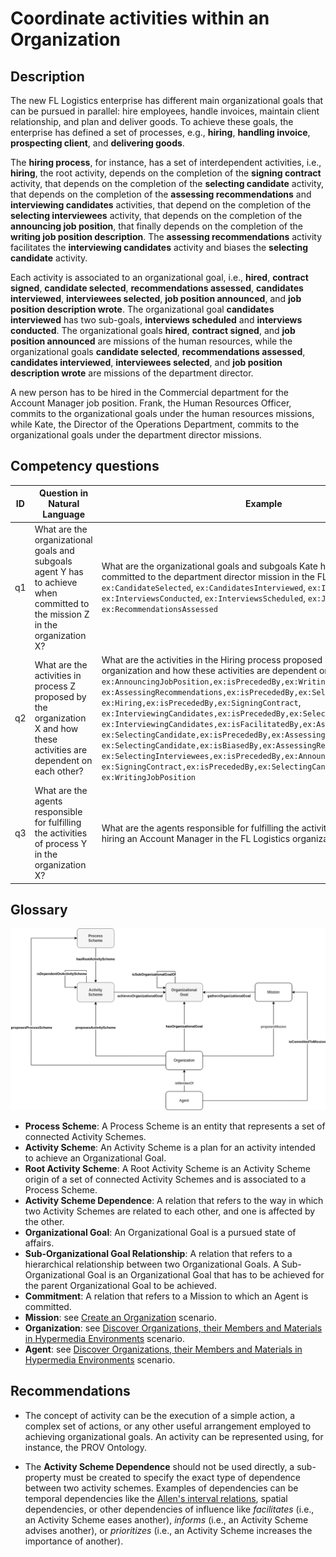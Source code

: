 # Coordinate activities within an Organization

## Description

The new FL Logistics enterprise has different main organizational goals that can be pursued in parallel: hire employees, handle invoices, maintain client relationship, and plan and deliver goods. To achieve these goals, the enterprise has defined a set of processes, e.g., **hiring**, **handling invoice**, **prospecting client**, and **delivering goods**.

The **hiring process**, for instance, has a set of interdependent activities, i.e., **hiring**, the root activity, depends on the completion of the **signing contract** activity, that depends on the completion of the **selecting candidate** activity, that depends on the completion of the **assessing recommendations** and **interviewing candidates** activities, that depend on the completion of the **selecting interviewees** activity, that depends on the completion of the **announcing job position**, that finally depends on the completion of the **writing job position description**. The **assessing recommendations** activity facilitates the **interviewing candidates** activity and biases the **selecting candidate** activity.

Each activity is associated to an organizational goal, i.e., **hired**, **contract signed**, **candidate selected**, **recommendations assessed**, **candidates interviewed**, **interviewees selected**, **job position announced**, and **job position description wrote**. The organizational goal **candidates interviewed** has two sub-goals, **interviews scheduled** and **interviews conducted**. The organizational goals **hired**, **contract signed**, and **job position announced** are missions of the human resources, while the organizational goals **candidate selected**, **recommendations assessed**, **candidates interviewed**, **interviewees selected**, and **job position description wrote** are missions of the department director.

A new person has to be hired in the Commercial department for the Account Manager job position. Frank, the Human Resources Officer, commits to the organizational goals under the human resources missions, while Kate, the Director of the Operations Department, commits to the organizational goals under the department director missions.

## Competency questions

| ID | Question in Natural Language | Example |
|----|------------------------------|---------| 
| q1 | What are the organizational goals and subgoals agent Y has to achieve when committed to the mission Z in the organization X? | What are the organizational goals and subgoals Kate has to achieve when committed to the department director mission in the FL Logistics organization? `ex:CandidateSelected`, `ex:CandidatesInterviewed`, `ex:IntervieweesSelected`, `ex:InterviewsConducted`, `ex:InterviewsScheduled`, `ex:JobPositionWritten`, `ex:RecommendationsAssessed`                                                       |
| q2 | What are the activities in process Z proposed by the organization X and how these activities are dependent on each other?    | What are the activities in the Hiring process proposed by the FL Logistics organization and how these activities are dependent on each other? `ex:AnnouncingJobPosition,ex:isPrecededBy,ex:WritingJobPosition`, `ex:AssessingRecommendations,ex:isPrecededBy,ex:SelectingInterviewees`, `ex:Hiring,ex:isPrecededBy,ex:SigningContract`, `ex:InterviewingCandidates,ex:isPrecededBy,ex:SelectingInterviewees`, `ex:InterviewingCandidates,ex:isFacilitatedBy,ex:AssessingRecommendations`, `ex:SelectingCandidate,ex:isPrecededBy,ex:AssessingRecommendations`, `ex:SelectingCandidate,ex:isBiasedBy,ex:AssessingRecommendations`, `ex:SelectingInterviewees,ex:isPrecededBy,ex:AnnouncingJobPosition`, `ex:SigningContract,ex:isPrecededBy,ex:SelectingCandidate`, `ex:WritingJobPosition`        |
| q3 | What are the agents responsible for fulfilling the activities of process Y in the organization X?                            | What are the agents responsible for fulfilling the activities of the process of hiring an Account Manager in the FL Logistics organization? `ex:Frank`, `ex:Kate` |

## Glossary

![image](coordinate-activities.png)

* **Process Scheme**: A Process Scheme is an entity that represents a set of connected Activity Schemes.
* **Activity Scheme**: An Activity Scheme is a plan for an activity intended to achieve an Organizational Goal.
* **Root Activity Scheme**: A Root Activity Scheme is an Activity Scheme origin of a set of connected Activity Schemes and is associated to a Process Scheme.
* **Activity Scheme Dependence**: A relation that refers to the way in which two Activity Schemes are related to each other, and one is affected by the other.
* **Organizational Goal**: An Organizational Goal is a pursued state of affairs.
* **Sub-Organizational Goal Relationship**: A relation that refers to a hierarchical relationship between two Organizational Goals. A Sub-Organizational Goal is an Organizational Goal that has to be achieved for the parent Organizational Goal to be achieved.
* **Commitment**: A relation that refers to a Mission to which an Agent is committed.
* **Mission**: see [Create an Organization](https://github.com/HyperAgents/hmas/blob/master/domains/logistics/create-organization/README.md) scenario.
* **Organization**: see [Discover Organizations, their Members and Materials in Hypermedia Environments](https://github.com/HyperAgents/hmas/blob/master/domains/manufacturing-environments/discover-organization/README.md) scenario.
* **Agent**: see [Discover Organizations, their Members and Materials in Hypermedia Environments](https://github.com/HyperAgents/hmas/blob/master/domains/manufacturing-environments/discover-organization/README.md) scenario.

## Recommendations

* The concept of activity can be the execution of a simple action, a complex set of actions, or any other useful arrangement employed to achieving organizational goals. An activity can be represented using, for instance, the PROV Ontology.

* The **Activity Scheme Dependence** should not be used directly, a sub-property must be created to specify the exact type of dependence between two activity schemes. Examples of dependencies can be temporal dependencies like the [Allen's interval relations](https://doi.org/10.1145/182.358434), spatial dependencies, or other dependencies of influence like _facilitates_ (i.e., an Activity Scheme eases another), _informs_ (i.e., an Activity Scheme advises another), or _prioritizes_ (i.e., an Activity Scheme increases the importance of another).
